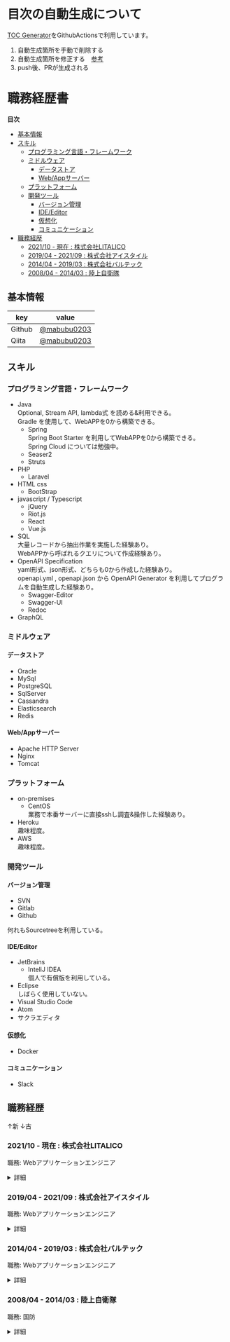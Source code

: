 # 目次の自動生成について

[TOC Generator](https://github.com/technote-space/toc-generator)をGithubActionsで利用しています。

1. 自動生成箇所を手動で削除する
1. 自動生成箇所を修正する　[参考](https://github.com/mabubu0203/Curriculum-Vitae/wiki/Toc-Generatorの活用について)
1. push後、PRが生成される

# 職務経歴書

<!-- START doctoc generated TOC please keep comment here to allow auto update -->
<!-- DON'T EDIT THIS SECTION, INSTEAD RE-RUN doctoc TO UPDATE -->
<!-- param::title::**目次**:: -->
**目次**

- [基本情報](#%E5%9F%BA%E6%9C%AC%E6%83%85%E5%A0%B1)
- [スキル](#%E3%82%B9%E3%82%AD%E3%83%AB)
  - [プログラミング言語・フレームワーク](#%E3%83%97%E3%83%AD%E3%82%B0%E3%83%A9%E3%83%9F%E3%83%B3%E3%82%B0%E8%A8%80%E8%AA%9E%E3%83%BB%E3%83%95%E3%83%AC%E3%83%BC%E3%83%A0%E3%83%AF%E3%83%BC%E3%82%AF)
  - [ミドルウェア](#%E3%83%9F%E3%83%89%E3%83%AB%E3%82%A6%E3%82%A7%E3%82%A2)
    - [データストア](#%E3%83%87%E3%83%BC%E3%82%BF%E3%82%B9%E3%83%88%E3%82%A2)
    - [Web/Appサーバー](#webapp%E3%82%B5%E3%83%BC%E3%83%90%E3%83%BC)
  - [プラットフォーム](#%E3%83%97%E3%83%A9%E3%83%83%E3%83%88%E3%83%95%E3%82%A9%E3%83%BC%E3%83%A0)
  - [開発ツール](#%E9%96%8B%E7%99%BA%E3%83%84%E3%83%BC%E3%83%AB)
    - [バージョン管理](#%E3%83%90%E3%83%BC%E3%82%B8%E3%83%A7%E3%83%B3%E7%AE%A1%E7%90%86)
    - [IDE/Editor](#ideeditor)
    - [仮想化](#%E4%BB%AE%E6%83%B3%E5%8C%96)
    - [コミュニケーション](#%E3%82%B3%E3%83%9F%E3%83%A5%E3%83%8B%E3%82%B1%E3%83%BC%E3%82%B7%E3%83%A7%E3%83%B3)
- [職務経歴](#%E8%81%B7%E5%8B%99%E7%B5%8C%E6%AD%B4)
  - [2021/10 - 現在 : 株式会社LITALICO](#202110---%E7%8F%BE%E5%9C%A8--%E6%A0%AA%E5%BC%8F%E4%BC%9A%E7%A4%BElitalico)
  - [2019/04 - 2021/09 : 株式会社アイスタイル](#201904---202109--%E6%A0%AA%E5%BC%8F%E4%BC%9A%E7%A4%BE%E3%82%A2%E3%82%A4%E3%82%B9%E3%82%BF%E3%82%A4%E3%83%AB)
  - [2014/04 - 2019/03 : 株式会社バルテック](#201404---201903--%E6%A0%AA%E5%BC%8F%E4%BC%9A%E7%A4%BE%E3%83%90%E3%83%AB%E3%83%86%E3%83%83%E3%82%AF)
  - [2008/04 - 2014/03 : 陸上自衛隊](#200804---201403--%E9%99%B8%E4%B8%8A%E8%87%AA%E8%A1%9B%E9%9A%8A)

<!-- END doctoc generated TOC please keep comment here to allow auto update -->

## 基本情報

|key|value|
|---|-----|
|Github|[@mabubu0203](https://github.com/mabubu0203)|
|Qiita|[@mabubu0203](https://qiita.com/mabubu0203)|

## スキル

### プログラミング言語・フレームワーク
- Java  
  Optional, Stream API, lambda式 を読める&利用できる。  
  Gradle を使用して、WebAPPを0から構築できる。  
  - Spring  
    Spring Boot Starter を利用してWebAPPを0から構築できる。  
    Spring Cloud については勉強中。  
  - Seaser2  
  - Struts
- PHP
  - Laravel  
- HTML css  
  - BootStrap  
- javascript / Typescript  
  - jQuery
  - Riot.js
  - React
  - Vue.js
- SQL  
  大量レコードから抽出作業を実施した経験あり。  
  WebAPPから呼ばれるクエリについて作成経験あり。  
- OpenAPI Specification  
  yaml形式、json形式、どちらも0から作成した経験あり。  
  openapi.yml , openapi.json から OpenAPI Generator を利用してプログラムを自動生成した経験あり。  
  - Swagger-Editor
  - Swagger-UI 
  - Redoc 
- GraphQL 

### ミドルウェア

#### データストア

- Oracle
- MySql
- PostgreSQL
- SqlServer
- Cassandra
- Elasticsearch
- Redis

#### Web/Appサーバー

- Apache HTTP Server
- Nginx
- Tomcat

### プラットフォーム

- on-premises  
  - CentOS  
    業務で本番サーバーに直接sshし調査&操作した経験あり。
- Heroku  
  趣味程度。
- AWS  
  趣味程度。

### 開発ツール

#### バージョン管理

- SVN  
- Gitlab  
- Github  
  
何れもSourcetreeを利用している。

#### IDE/Editor

- JetBrains
  - InteliJ IDEA  
    個人で有償版を利用している。
- Eclipse  
  しばらく使用していない。
- Visual Studio Code 
- Atom
- サクラエディタ

#### 仮想化

- Docker

#### コミュニケーション

- Slack

## 職務経歴

↑新 ↓古

### 2021/10 - 現在 : 株式会社LITALICO

職務: Webアプリケーションエンジニア

<details>
  <summary>詳細</summary>
  WIP
</details>

### 2019/04 - 2021/09 : 株式会社アイスタイル

職務: Webアプリケーションエンジニア

<details>
  <summary>詳細</summary>
  WIP
</details>

### 2014/04 - 2019/03 : 株式会社バルテック

職務: Webアプリケーションエンジニア

<details>
  <summary>詳細</summary>
  WIP
</details>

### 2008/04 - 2014/03 : 陸上自衛隊

職務: 国防

<details>
  <summary>詳細</summary>
  WIP
</details>